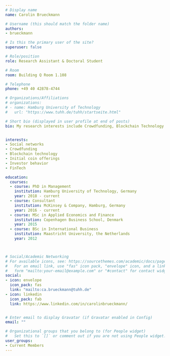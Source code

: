 ```yaml
---
# Display name
name: Carolin Brueckmann 

# Username (this should match the folder name)
authors:
- brueckmann

# Is this the primary user of the site?
superuser: false

# Role/position
role: Research Assistant & Doctoral Student

# Room
room: Building Q Room 1.108

# Telephone
phone: +49 40 42878-4744

# Organizations/Affiliations
# organizations:
# - name: Hamburg University of Technology
#   url: "https://www.tuhh.de/tuhh/startseite.html"

# Short bio (displayed in user profile at end of posts)
bio: My research interests include Crowdfunding, Blockchain Technology and Initial Coin Offerings.


interests:
- Social networks
- Crowdfunding
- Blockchain technology
- Initial coin offerings 
- Investor behavior 
- FinTech 

education:
  courses:
  - course: PhD in Management
    institution: Hamburg University of Technology, Germany
    year: 2018 - current
  - course: Consultant
    institution: McKinsey & Company, Hamburg, Germany
    year: 2016 - current
  - course: MSc in Applied Economics and Finance 
    institution: Copenhagen Business School, Denmark
    year: 2015
  - course: BSc in International Business 
    institution: Maastricht University, the Netherlands 
    year: 2012



# Social/Academic Networking
# For available icons, see: https://sourcethemes.com/academic/docs/page-builder/#icons
#   For an email link, use "fas" icon pack, "envelope" icon, and a link in the
#   form "mailto:your-email@example.com" or "#contact" for contact widget.
social:
- icon: envelope
  icon_pack: fas
  link: "mailto:ca.brueckmann@tuhh.de"
- icon: linkedin
  icon_pack: fab
  link: https://www.linkedin.com/in/carolinbrueckmann/


# Enter email to display Gravatar (if Gravatar enabled in Config)
email: ""

# Organizational groups that you belong to (for People widget)
#   Set this to `[]` or comment out if you are not using People widget.
user_groups:
- Current Members
---
```


